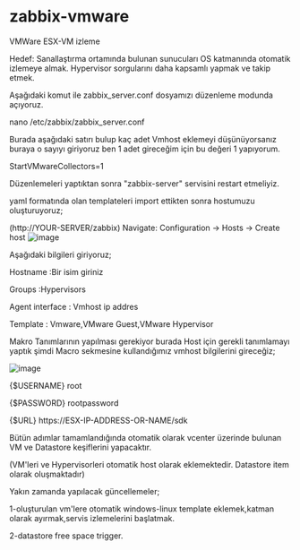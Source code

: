 # zabbix-vmware
VMWare ESX-VM izleme

Hedef: Sanallaştırma ortamında bulunan sunucuları OS katmanında otomatik izlemeye almak. Hypervisor sorgularını daha kapsamlı yapmak ve takip etmek.

Aşağıdaki komut ile zabbix_server.conf dosyamızı düzenleme modunda açıyoruz.

nano /etc/zabbix/zabbix_server.conf

Burada aşağıdaki satırı bulup kaç adet Vmhost eklemeyi düşünüyorsanız buraya o sayıyı giriyoruz ben 1 adet gireceğim için bu değeri 1 yapıyorum.

StartVMwareCollectors=1

Düzenlemeleri yaptıktan sonra "zabbix-server" servisini restart etmeliyiz.

yaml formatında olan templateleri import ettikten sonra hostumuzu oluşturuyoruz;

(http://YOUR-SERVER/zabbix)
Navigate: Configuration -> Hosts -> Create host
![image](https://user-images.githubusercontent.com/85514498/212404126-94135dad-3fc5-4fd6-8cd2-99409e97df2e.png)

Aşağıdaki bilgileri giriyoruz;

Hostname  :Bir isim giriniz

Groups    :Hypervisors

Agent interface : Vmhost ip addres

Template : Vmware,VMware Guest,VMware Hypervisor


Makro Tanımlarının yapılması gerekiyor burada Host için gerekli tanımlamayı yaptık şimdi Macro sekmesine kullandığımız vmhost bilgilerini gireceğiz;

![image](https://user-images.githubusercontent.com/85514498/212404784-9f3d898e-1c56-452c-8817-5f97d73db1bf.png)


{$USERNAME}	root

{$PASSWORD}	rootpassword

{$URL}          https://ESX-IP-ADDRESS-OR-NAME/sdk

Bütün adımlar tamamlandığında otomatik olarak vcenter üzerinde bulunan VM ve Datastore keşiflerini yapacaktır.

(VM'leri ve Hypervisorleri otomatik host olarak eklemektedir.
Datastore item olarak oluşmaktadır)


Yakın zamanda yapılacak güncellemeler;

1-oluşturulan vm'lere otomatik windows-linux template eklemek,katman olarak ayırmak,servis izlemelerini başlatmak.

2-datastore free space trigger.



